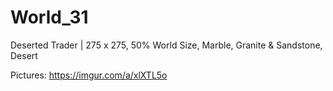 # World_31
Deserted Trader | 275 x 275, 50% World Size, Marble, Granite &amp; Sandstone, Desert

Pictures: https://imgur.com/a/xlXTL5o
